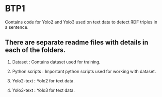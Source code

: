 # BTP1
Contains code for Yolo2 and Yolo3 used on text data to detect RDF triples in a sentence.

## There are separate readme files with details in each of the folders. 

1. Dataset : Contains dataset used for training.

2. Python scripts : Important python scripts used for working with dataset.

3. Yolo2-text : Yolo2 for text data.

4. Yolo3-text : Yolo3 for text data.
